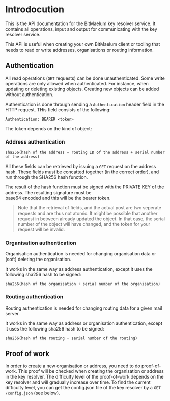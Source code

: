 
# Introdocution
This is the API documentation for the BitMaelum key resolver service. It contains all operations, input 
and output for communicating with the key resolver service.

This API is useful when creating your own BitMaelum client or tooling that needs to read or write addresses, 
organisations or routing information. 


## Authentication

All read operations (`GET` requests) can be done unauthenticated. Some write operations are only allowed when 
authenticated. For instance, when updating or deleting existing objects. Creating new objects can be added 
without authentication.

Authentication is done through sending a `Authentication` header field in the HTTP request. THis field consists
of the following:

    Authentication: BEARER <token>

The token depends on the kind of object:

### Address authentication

    sha256(hash of the address + routing ID of the address + serial number of the address)

All these fields can be retrieved by issuing a `GET` request on the address hash. These fields must be concatted together
(in the correct order), and run through the SHA256 hash function. 

The result of the hash function must be signed with the PRIVATE KEY of the address. The resulting signature must be  
base64 encoded and this will be the bearer token.

> Note that the retrieval of fields, and the actual post are two seperate requests and are thus not atomic. It might be 
> possible that another request in between already updated the object. In that case, the serial number of the object
> will have changed, and the token for your request will be invalid.

### Organisation authentication

Organisation authentication is needed for changing organisation data or (soft) deleting the organisation.

It works in the same way as address authentication, except it uses the following sha256 hash to be signed:

    sha256(hash of the organisation + serial number of the organisation)

### Routing authentication

Routing authentication is needed for changing routing data for a given mail server.

It works in the same way as address or organisation authentication, except it uses the following sha256 hash to be signed: 

    sha256(hash of the routing + serial number of the routing)


## Proof of work
In order to create a new organisation or address, you need to do proof-of-work. This proof will be checked when 
creating the organisation or address in the key resolver. The difficulty level of the proof-of-work depends on the key 
resolver and will gradually increase over time. To find the current difficulty level, you can get the config.json 
file of the key resolver by a `GET /config.json` (see below).
